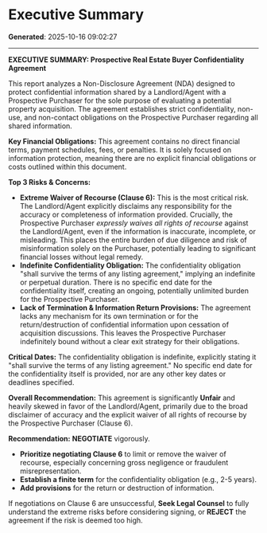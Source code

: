 # Executive Summary

**Generated**: 2025-10-16 09:02:27

---

**EXECUTIVE SUMMARY: Prospective Real Estate Buyer Confidentiality Agreement**

This report analyzes a Non-Disclosure Agreement (NDA) designed to protect confidential information shared by a Landlord/Agent with a Prospective Purchaser for the sole purpose of evaluating a potential property acquisition. The agreement establishes strict confidentiality, non-use, and non-contact obligations on the Prospective Purchaser regarding all shared information.

**Key Financial Obligations:**
This agreement contains no direct financial terms, payment schedules, fees, or penalties. It is solely focused on information protection, meaning there are no explicit financial obligations or costs outlined within this document.

**Top 3 Risks & Concerns:**

*   **Extreme Waiver of Recourse (Clause 6):** This is the most critical risk. The Landlord/Agent explicitly disclaims any responsibility for the accuracy or completeness of information provided. Crucially, the Prospective Purchaser *expressly waives all rights of recourse* against the Landlord/Agent, even if the information is inaccurate, incomplete, or misleading. This places the entire burden of due diligence and risk of misinformation solely on the Purchaser, potentially leading to significant financial losses without legal remedy.
*   **Indefinite Confidentiality Obligation:** The confidentiality obligation "shall survive the terms of any listing agreement," implying an indefinite or perpetual duration. There is no specific end date for the confidentiality itself, creating an ongoing, potentially unlimited burden for the Prospective Purchaser.
*   **Lack of Termination & Information Return Provisions:** The agreement lacks any mechanism for its own termination or for the return/destruction of confidential information upon cessation of acquisition discussions. This leaves the Prospective Purchaser indefinitely bound without a clear exit strategy for their obligations.

**Critical Dates:**
The confidentiality obligation is indefinite, explicitly stating it "shall survive the terms of any listing agreement." No specific end date for the confidentiality itself is provided, nor are any other key dates or deadlines specified.

**Overall Recommendation:**
This agreement is significantly **Unfair** and heavily skewed in favor of the Landlord/Agent, primarily due to the broad disclaimer of accuracy and the explicit waiver of all rights of recourse by the Prospective Purchaser (Clause 6).

**Recommendation:** **NEGOTIATE** vigorously.
*   **Prioritize negotiating Clause 6** to limit or remove the waiver of recourse, especially concerning gross negligence or fraudulent misrepresentation.
*   **Establish a finite term** for the confidentiality obligation (e.g., 2-5 years).
*   **Add provisions** for the return or destruction of information.

If negotiations on Clause 6 are unsuccessful, **Seek Legal Counsel** to fully understand the extreme risks before considering signing, or **REJECT** the agreement if the risk is deemed too high.